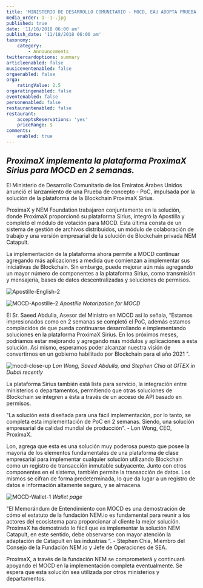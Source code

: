 ```yaml
---
title: 'MINISTERIO DE DESARROLLO COMUNITARIO - MOCD, EAU ADOPTA PRUEBA DE CONCEPTO DE PROXIMAX'
media_order: 1--1-.jpg
published: true
date: '11/18/2018 06:00 am'
publish_date: '11/18/2018 06:00 am'
taxonomy:
    category:
        - Announcements
twittercardoptions: summary
articleenabled: false
musiceventenabled: false
orgaenabled: false
orga:
    ratingValue: 2.5
orgaratingenabled: false
eventenabled: false
personenabled: false
restaurantenabled: false
restaurant:
    acceptsReservations: 'yes'
    priceRange: $
comments:
    enabled: true
---
```


## *ProximaX implementa la plataforma ProximaX Sirius para MOCD en 2 semanas.*


El Ministerio de Desarrollo Comunitario de los Emiratos Árabes Unidos anunció el lanzamiento de una Prueba de concepto - PoC, impulsada por la solución de la plataforma de la Blockchain ProximaX Sirius.

ProximaX y NEM Foundation trabajaron conjuntamente en la solución, donde ProximaX proporcionó su plataforma Sirius, integró la Apostilla y completó el módulo de votación para MOCD. Esta última consta de un sistema de gestión de archivos distribuidos, un módulo de colaboración de trabajo y una versión empresarial de la solución de Blockchain privada NEM Catapult.

La implementación de la plataforma ahora permite a MOCD continuar agregando más aplicaciones a medida que comienzan a implementar sus iniciativas de Blockchain. Sin embargo, puede mejorar aún más agregando un mayor número de componentes a la plataforma Sirius, como transmisión y mensajería, bases de datos descentralizadas y soluciones de permisos.

![Apostille-English-2](/content/images/2018/11/Apostille-English-2.JPG)

![MOCD-Apostille-2](/content/images/2018/11/MOCD-Apostille-2.JPG)
*Apostille Notarization for MOCD*

El Sr. Saeed Abdulla, Asesor del Ministro en MOCD así lo señala, “Estamos impresionados como en 2 semanas se completó el PoC, además estamos complacidos de que pueda continuarse desarrollando e implementando soluciones en la plataforma ProximaX Sirius. En los próximos meses, podríamos estar mejorando y agregando más módulos y aplicaciones a esta solución. Así mismo, esperamos poder alcanzar nuestra visión de convertirnos en un gobierno habilitado por Blockchain para el año 2021 ".

![mocd-close-up](/content/images/2018/11/mocd-close-up.jpg)
*Lon Wong, Saeed Abdulla, and Stephen Chia at GITEX in Dubai recently*

La plataforma Sirius también está lista para servicio, la integración entre ministerios o departamentos, permitiendo que otras soluciones de Blockchain se integren a ésta a través de un acceso de API basado en permisos.

"La solución está diseñada para una fácil implementación, por lo tanto, se completa esta implementación de PoC en 2 semanas. Siendo, una solución empresarial de calidad mundial de producción". - Lon Wong, CEO, ProximaX.

Lon, agrega que esta es una solución muy poderosa puesto que posee la mayoría de los elementos fundamentales de una plataforma de clase empresarial para implementar cualquier solución utilizando Blockchain como un registro de transacción inmutable subyacente. Junto con otros componentes en el sistema, también permite la transacción de datos. Los mismos se cifran de forma predeterminada, lo que da lugar a un registro de datos e información altamente seguro, y se almacena.

![MOCD-Wallet-1](/content/images/2018/11/MOCD-Wallet-1.jpg)
*Wallet page*

"El Memorándum de Entendimiento con MOCD es una demostración de cómo el estatuto de la fundación NEM.io es fundamental para reunir a los actores del ecosistema para proporcionar al cliente la mejor solución. ProximaX ha demostrado lo fácil que es implementar la solución NEM Catapult, en este sentido, debe observarse con mayor atención la adaptación de Catapult en las industrias ”. - Stephen Chia, Miembro del Consejo de la Fundación NEM.io y Jefe de Operaciones de SEA.

ProximaX, a través de la fundación NEM se comprometerá y continuará apoyando el MOCD en la implementación completa eventualmente. Se espera que esta solución sea utilizada por otros ministerios y departamentos.
